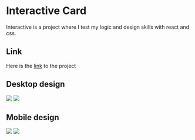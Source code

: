 # Interactive Card

Interactive is a project where I test my logic and design skills with react and css.

## Link

Here is the [link](https://product-card-25454.web.app) to the project

## Desktop design

[![](http://imgfz.com/i/uNAowQn.png)](http://imgfz.com/i/uNAowQn.png)
[![](http://imgfz.com/i/BwyaJE4.png)](http://imgfz.com/i/BwyaJE4.png)

## Mobile design

[![](http://imgfz.com/i/XA5foPG.png)](http://imgfz.com/i/XA5foPG.png)
[![](http://imgfz.com/i/cRzIAfn.png)](http://imgfz.com/i/cRzIAfn.png)